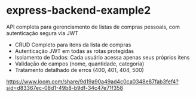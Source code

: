 # express-backend-example2
 API completa para gerenciamento de listas de compras pessoais, com autenticação segura via JWT

- CRUD Completo para itens da lista de compras  
- Autenticação JWT em todas as rotas protegidas  
- Isolamento de Dados: Cada usuário acessa apenas seus próprios itens  
- Validação de campos (nome, quantidade, categoria)  
- Tratamento detalhado de erros (400, 401, 404, 500) 

https://www.loom.com/share/9d19a90a49ad4c0ca0348e87fab3fef4?sid=d83367ec-08d1-49b8-b9df-34c47e71f358